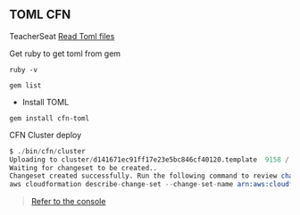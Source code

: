 ## TOML CFN


TeacherSeat [Read Toml files](https://github.com/teacherseat/cfn-toml)

Get ruby to get toml from gem

```
ruby -v

gem list
```

- Install TOML

```
gem install cfn-toml
```

CFN Cluster deploy

```s
$ ./bin/cfn/cluster 
Uploading to cluster/d141671ec91ff17e23e5bc846cf40120.template  9158 / 9158.0  (100.00%)
Waiting for changeset to be created..
Changeset created successfully. Run the following command to review changes:
aws cloudformation describe-change-set --change-set-name arn:aws:cloudformation:<aws-region>:<aws-id>:changeSet/awscli-cloudformation-package-deploy-1686830223/28623768-e600-420b-b43e-4e0759d54e67
```

> [Refer to the console](../../../journal/assets/week11/cfn-stack/crud-cluster-cfn.png)